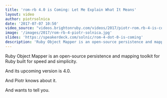 ```yaml
---
title: 'rom-rb 4.0 is Coming: Let Me Explain What It Means'
layout: video
author: piotrsolnica
date: '2017-07-07 10:50'
video_source: "videos.brightonruby.com/videos/2017/piotr-rom.rb-4-is-coming.mp4"
image: '/images/2017/rom-rb-4-piotr-solnica.jpg'
slides: 'https://speakerdeck.com/solnic/rom-4-dot-0-is-coming'
description: 'Ruby Object Mapper is an open-source persistence and mapping toolkit for Ruby built for speed and simplicity.'
---
```


Ruby Object Mapper is an open-source persistence and mapping toolkit for Ruby built for speed and simplicity.

And its upcoming version is 4.0.

And Piotr knows about it.

And wants to tell you.
